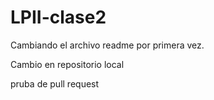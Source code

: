 # LPII-clase2

Cambiando el archivo readme por primera vez.

Cambio en repositorio local

pruba de pull request 
